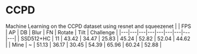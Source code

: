 # CCPD
 Machine Learning on the CCPD dataset using resnet and squeezenet
|             | FPS |   AP  |   DB  |  Blur |   FN  | Rotate |  Tilt | Challenge |
|---|---|---|---|---|---|---|---|---|
| SSD512+HC |  11 | 43.42 | 34.47 | 25.83 | 45.24 |  52.82 | 52.04 |   44.62   |
|   Mine    |  ~  | 51.13 | 36.17 | 30.45 | 54.39 |  65.96 | 60.24 |   52.88   |
